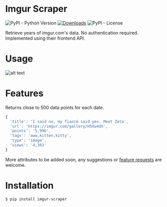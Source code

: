 # Imgur Scraper
![PyPI - Python Version](https://img.shields.io/pypi/pyversions/imgur-scraper) [![Downloads](https://pepy.tech/badge/imgur-scraper)](https://pepy.tech/project/imgur-scraper) ![PyPI - License](https://img.shields.io/pypi/l/imgur-scraper)

Retrieve years of imgur.com's data. No authentication required. Implemented using their frontend API.

# Usage
![alt text](https://i.imgur.com/JsLWD8e.gif)

# Features

Returns close to 500 data points for each date.

```javascript
{
  'title': 'I said no, my fiancé said yes. Meet Zeta', 
  'url': 'https://imgur.com/gallery/H5Xw4dh', 
  'points': '5,996', 
  'tags': 'aww,kitten,kitty', 
  'type': 'image', 
  'views': '4,363'
}
```
More attributes to be added soon, any suggestions or [feature requests](https://github.com/saadmanrafat/imgur-scraper/issues) are welcome. 

# Installation
```
$ pip install imgur-scraper
```

